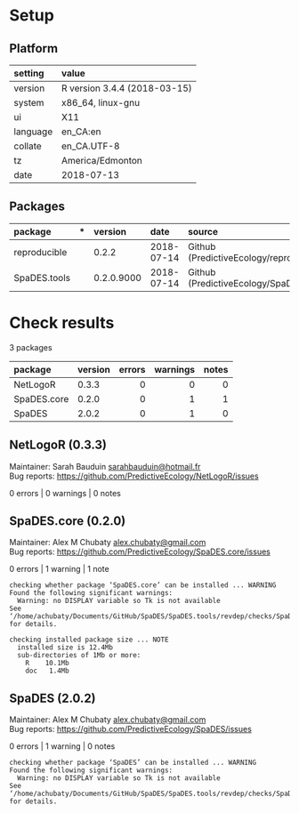 # Setup

## Platform

|setting  |value                        |
|:--------|:----------------------------|
|version  |R version 3.4.4 (2018-03-15) |
|system   |x86_64, linux-gnu            |
|ui       |X11                          |
|language |en_CA:en                     |
|collate  |en_CA.UTF-8                  |
|tz       |America/Edmonton             |
|date     |2018-07-13                   |

## Packages

|package      |*  |version    |date       |source                                          |
|:------------|:--|:----------|:----------|:-----------------------------------------------|
|reproducible |   |0.2.2      |2018-07-14 |Github (PredictiveEcology/reproducible@ed009dd) |
|SpaDES.tools |   |0.2.0.9000 |2018-07-14 |Github (PredictiveEcology/SpaDES.tools@c02ae99) |

# Check results

3 packages

|package     |version | errors| warnings| notes|
|:-----------|:-------|------:|--------:|-----:|
|NetLogoR    |0.3.3   |      0|        0|     0|
|SpaDES.core |0.2.0   |      0|        1|     1|
|SpaDES      |2.0.2   |      0|        1|     0|

## NetLogoR (0.3.3)
Maintainer: Sarah Bauduin <sarahbauduin@hotmail.fr>  
Bug reports: https://github.com/PredictiveEcology/NetLogoR/issues

0 errors | 0 warnings | 0 notes

## SpaDES.core (0.2.0)
Maintainer: Alex M Chubaty <alex.chubaty@gmail.com>  
Bug reports: https://github.com/PredictiveEcology/SpaDES.core/issues

0 errors | 1 warning  | 1 note 

```
checking whether package ‘SpaDES.core’ can be installed ... WARNING
Found the following significant warnings:
  Warning: no DISPLAY variable so Tk is not available
See ‘/home/achubaty/Documents/GitHub/SpaDES/SpaDES.tools/revdep/checks/SpaDES.core.Rcheck/00install.out’ for details.

checking installed package size ... NOTE
  installed size is 12.4Mb
  sub-directories of 1Mb or more:
    R    10.1Mb
    doc   1.4Mb
```

## SpaDES (2.0.2)
Maintainer: Alex M Chubaty <alex.chubaty@gmail.com>  
Bug reports: https://github.com/PredictiveEcology/SpaDES/issues

0 errors | 1 warning  | 0 notes

```
checking whether package ‘SpaDES’ can be installed ... WARNING
Found the following significant warnings:
  Warning: no DISPLAY variable so Tk is not available
See ‘/home/achubaty/Documents/GitHub/SpaDES/SpaDES.tools/revdep/checks/SpaDES.Rcheck/00install.out’ for details.
```

